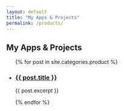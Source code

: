 ```yaml
---
layout: default
title: "My Apps & Projects"
permalink: /products/
---
```

## My Apps & Projects
<ul>
  {% for post in site.categories.product %}
    <li><h3><a href="{{ post.url }}">{{ post.title }}</a></h3><p>{{ post.excerpt }}</p></li>
  {% endfor %}
</ul>
